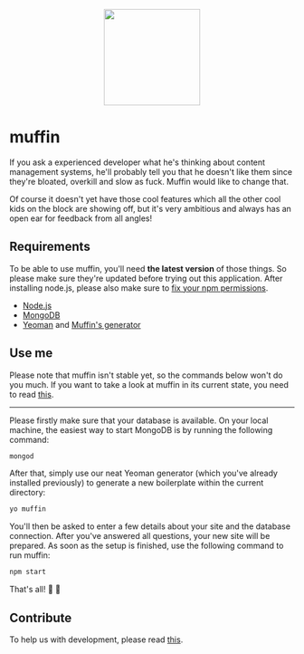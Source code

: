<p align="center">
  <a href="http://muffin.cafe">
    <img src="http://i.imgur.com/buhMCWz.png" width="170">
  </a>
</p>

# muffin

If you ask a experienced developer what he's thinking about content management systems, he'll probably tell you that he doesn't like them since they're bloated, overkill and slow as fuck. Muffin would like to change that.

Of course it doesn't yet have those cool features which all the other cool kids on the block are showing off, but it's very ambitious and always has an open ear for feedback from all angles!

## Requirements

To be able to use muffin, you'll need **the latest version** of those things. So please make sure they're updated before trying out this application. After installing node.js, please also make sure to [fix your npm permissions](https://docs.npmjs.com/getting-started/fixing-npm-permissions).

- [Node.js](https://nodejs.org/en/)
- [MongoDB](https://www.mongodb.org)
- [Yeoman](http://yeoman.io) and [Muffin's generator](https://www.npmjs.com/package/generator-muffin)

## Use me

Please note that muffin isn't stable yet, so the commands below won't do you much. If you want to take a look at muffin in its current state, you need to read [this](https://github.com/small-cake/server/blob/master/CONTRIBUTING.md).

---

Please firstly make sure that your database is available. On your local machine, the easiest way to start MongoDB is by running the following command:

```bash
mongod
```

After that, simply use our neat Yeoman generator (which you've already installed previously) to generate a new boilerplate within the current directory:

```bash
yo muffin
```

You'll then be asked to enter a few details about your site and the database connection. After you've answered all questions, your new site will be prepared. As soon as the setup is finished, use the following command to run muffin:

```bash
npm start
```

That's all! :loudspeaker: :turtle:

## Contribute

To help us with development, please read [this](CONTRIBUTING.md).
